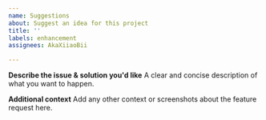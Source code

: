 ```yaml
---
name: Suggestions
about: Suggest an idea for this project
title: ''
labels: enhancement
assignees: AkaXiiaoBii

---
```


**Describe the issue & solution you'd like**
A clear and concise description of what you want to happen.

**Additional context**
Add any other context or screenshots about the feature request here.
